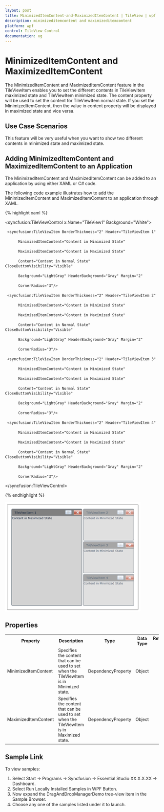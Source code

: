 ```yaml
---
layout: post
title: MinimizedItemContent-and-MaximizedItemContent | TileView | wpf | Syncfusion
description: minimizeditemcontent and maximizeditemcontent
platform: wpf
control: TileView Control
documentation: ug
---
```


# MinimizedItemContent and MaximizedItemContent

The MinimizedItemContent and MaximizedItemContent feature in the TileViewItem enables you to set the different contents in TileViewItem maximized state and TileViewItem minimized state. The content property will be used to set the content for TileViewItem normal state. If you set the MinimizedItemContent, then the value in content property will be displayed in maximized state and vice versa.

## Use Case Scenarios

This feature will be very useful when you want to show two different contents in minimized state and maximized state.

## Adding MinimizedItemContent and MaximizedItemContent to an Application 

The MinimizedItemContent and MaximizedItemContent can be added to an application by using either XAML or C# code.

The following code example illustrates how to add the MinimizedItemContent and MaximizedItemContent to an application through XAML.


{% highlight xaml %}



<syncfusion:TileViewControl x:Name="TileView1" Background="White">

     <syncfusion:TileViewItem BorderThickness="2" Header="TileViewItem 1" 

          MinimizedItemContent="Content in Minimized State" 

          MaximizedItemContent="Content in Maximized State"

          Content="Content in Normal State" CloseButtonVisibility="Visible" 

          Background="LightGray" HeaderBackground="Gray" Margin="2" 

          CornerRadius="3"/>

     <syncfusion:TileViewItem BorderThickness="2" Header="TileViewItem 2" 

          MinimizedItemContent="Content in Minimized State" 

          MaximizedItemContent="Content in Maximized State"

          Content="Content in Normal State" CloseButtonVisibility="Visible" 

          Background="LightGray" HeaderBackground="Gray" Margin="2" 

          CornerRadius="3"/>

     <syncfusion:TileViewItem BorderThickness="2" Header="TileViewItem 3" 

          MinimizedItemContent="Content in Minimized State" 

          MaximizedItemContent="Content in Maximized State"

          Content="Content in Normal State" CloseButtonVisibility="Visible" 

          Background="LightGray" HeaderBackground="Gray" Margin="2" 

          CornerRadius="3"/>

     <syncfusion:TileViewItem BorderThickness="2" Header="TileViewItem 4" 

          MinimizedItemContent="Content in Minimized State" 

          MaximizedItemContent="Content in Maximized State"

          Content="Content in Normal State" CloseButtonVisibility="Visible" 

          Background="LightGray" HeaderBackground="Gray" Margin="2" 

          CornerRadius="3"/>

</syncfusion:TileViewControl>

{% endhighlight %}



![](MinimizedItemContent-and-MaximizedItemContent_images/MinimizedItemContent-and-MaximizedItemContent_img1.png)





## Properties


<table>
<tr>
<th>
Property </th><th>
Description </th><th>
Type </th><th>
Data Type </th><th>
Reference links </th></tr>
<tr>
<td>
MinimizedItemContent</td><td>
Specifies the content that can be used to set when the TileViewItem is in Minimized state.</td><td>
DependencyProperty</td><td>
Object</td><td>
</td></tr>
<tr>
<td>
MaximizedItemContent </td><td>
Specifies the content that can be used to set when the TileViewItem is in Maximized state.</td><td>
DependencyProperty</td><td>
Object</td><td>
</td></tr>
</table>


## Sample Link

To view samples: 

1. Select Start -> Programs -> Syncfusion -> Essential Studio XX.X.X.XX -> Dashboard.
2. Select Run Locally Installed Samples in WPF Button.
3. Now expand the DragAndDropManagerDemo tree-view item in the Sample Browser.
4. Choose any one of the samples listed under it to launch. 



